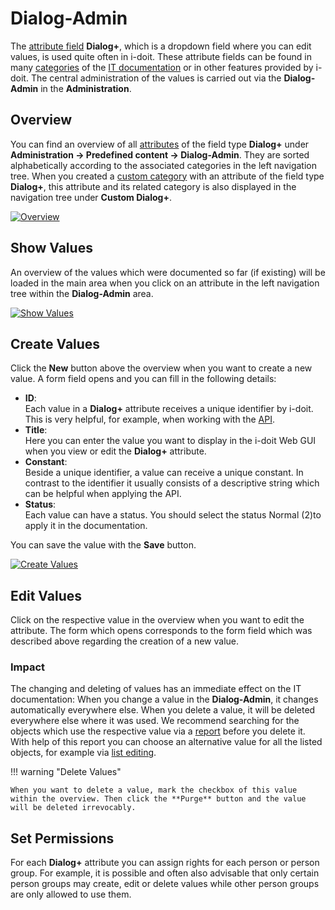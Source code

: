 # Dialog-Admin

The [attribute field](./attribute-fields.md) **Dialog+**, which is a dropdown field where you can edit values, is used quite often in i-doit. These attribute fields can be found in many [categories](../glossary.md) of the [IT documentation](../glossary.md) or in other features provided by i-doit. The central administration of the values is carried out via the **Dialog-Admin** in the **Administration**.

## Overview

You can find an overview of all [attributes](../glossary.md) of the field type **Dialog+** under **Administration → Predefined content → Dialog-Admin**. They are sorted alphabetically according to the associated categories in the left navigation tree. When you created a [custom category](./custom-categories.md) with an attribute of the field type **Dialog+**, this attribute and its related category is also displayed in the navigation tree under **Custom Dialog+**.

[![Overview](../assets/images/en/basics/dialog-admin/1-da.png)](../assets/images/en/basics/dialog-admin/1-da.png)

## Show Values

An overview of the values which were documented so far (if existing) will be loaded in the main area when you click on an attribute in the left navigation tree within the **Dialog-Admin** area.

[![Show Values](../assets/images/en/basics/dialog-admin/2-da.png)](../assets/images/en/basics/dialog-admin/2-da.png)

## Create Values

Click the **New** button above the overview when you want to create a new value. A form field opens and you can fill in the following details:

- **ID**:<br>
    Each value in a **Dialog+** attribute receives a unique identifier by i-doit. This is very helpful, for example, when working with the [API](../i-doit-pro-add-ons/api/index.md).
- **Title**:<br>
    Here you can enter the value you want to display in the i-doit Web GUI when you view or edit the **Dialog+** attribute.
- **Constant**:<br>
    Beside a unique identifier, a value can receive a unique constant. In contrast to the identifier it usually consists of a descriptive string which can be helpful when applying the API.
- **Status**:<br>
    Each value can have a status. You should select the status Normal (2)to apply it in the documentation.

You can save the value with the **Save** button.

[![Create Values](../assets/images/en/basics/dialog-admin/3-da.png)](../assets/images/en/basics/dialog-admin/3-da.png)

## Edit Values

Click on the respective value in the overview when you want to edit the attribute. The form which opens corresponds to the form field which was described above regarding the creation of a new value.

### Impact

The changing and deleting of values has an immediate effect on the IT documentation: When you change a value in the **Dialog-Admin**, it changes automatically everywhere else. When you delete a value, it will be deleted everywhere else where it was used. We recommend searching for the objects which use the respective value via a [report](../evaluation/report-manager.md) before you delete it. With help of this report you can choose an alternative value for all the listed objects, for example via [list editing](../efficient-documentation/list-editing.md).

!!! warning "Delete Values"

    When you want to delete a value, mark the checkbox of this value within the overview. Then click the **Purge** button and the value will be deleted irrevocably.

## Set Permissions

For each **Dialog+** attribute you can assign rights for each person or person group. For example, it is possible and often also advisable that only certain person groups may create, edit or delete values while other person groups are only allowed to use them.
